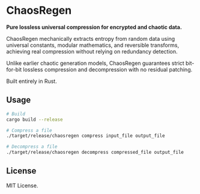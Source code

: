 
# ChaosRegen

**Pure lossless universal compression for encrypted and chaotic data.**

ChaosRegen mechanically extracts entropy from random data using 
universal constants, modular mathematics, and reversible transforms, 
achieving real compression without relying on redundancy detection.

Unlike earlier chaotic generation models, ChaosRegen guarantees strict 
bit-for-bit lossless compression and decompression with no residual patching.

Built entirely in Rust.

## Usage

```bash
# Build
cargo build --release

# Compress a file
./target/release/chaosregen compress input_file output_file

# Decompress a file
./target/release/chaosregen decompress compressed_file output_file
```

## License

MIT License.
